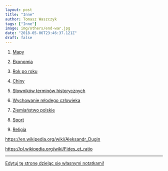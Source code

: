 ```yaml
---
layout: post
title: "Inne"
author: Tomasz Waszczyk
tags: ["Inne"]
image: img/others/end-war.jpg
date: "2018-05-06T23:46:37.121Z"
draft: false
---
```


1. <a href="http://historia.waszczyk.com/maps" target="_blank">Mapy</a>

2. <a href="http://historia.waszczyk.com/economy" target="_blank">Ekonomia</a>

3. <a href="http://historia.waszczyk.com/year-by-year" target="_blank">Rok po roku</a>

4. <a href="http://historia.waszczyk.com/china" target="_blank">Chiny</a>

5. <a href="http://historia.waszczyk.com/dictionary" target="_blank">Słowników terminów historycznych</a>

6. <a href="http://historia.waszczyk.com/wychowanie-mlodego-czlowieka" target="_blank">Wychowanie młodego człowieka</a>

7. <a href="http://historia.waszczyk.com/ziemianstwo" target="_blank">Ziemiaństwo polskie</a>

8. <a href="http://historia.waszczyk.com/sport" target="_blank">Sport</a>

9. <a href="http://historia.waszczyk.com/religion" target="_blank">Religia</a>

https://en.wikipedia.org/wiki/Aleksandr_Dugin

https://pl.wikipedia.org/wiki/Fides_et_ratio

---

<a href="https://github.com/TomaszWaszczyk/historia.waszczyk.com/edit/master/src/content/others.md" target="_blank">Edytuj tę stronę dzieląc się własnymi notatkami!</a>
